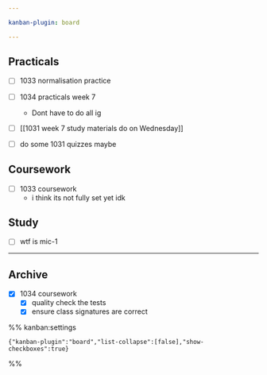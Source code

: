 ```yaml
---

kanban-plugin: board

---
```


## Practicals

- [ ] 1033 normalisation practice
- [ ] 1034 practicals week 7
	- Dont have to do all ig
- [ ] [[1031 week 7 study materials do on Wednesday]]
- [ ] do some 1031 quizzes maybe


## Coursework

- [ ] 1033 coursework
	- i think its not fully set yet idk


## Study

- [ ] wtf is mic-1


***

## Archive

- [x] 1034 coursework
	- [x] quality check the tests
	- [x] ensure class signatures are correct

%% kanban:settings
```
{"kanban-plugin":"board","list-collapse":[false],"show-checkboxes":true}
```
%%
